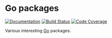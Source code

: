 Go packages
===========

[![Documentation](https://godoc.org/github.com/GodsBoss/go-pkg?status.svg)](http://godoc.org/github.com/GodsBoss/go-pkg)
[![Build Status](https://travis-ci.org/GodsBoss/go-pkg.svg?branch=master)](https://travis-ci.org/GodsBoss/go-pkg)
[![Code Coverage](https://codecov.io/gh/GodsBoss/go-pkg/branch/master/graph/badge.svg)](https://codecov.io/gh/GodsBoss/go-pkg)

Various interesting [Go](https://golang.org/) packages.

